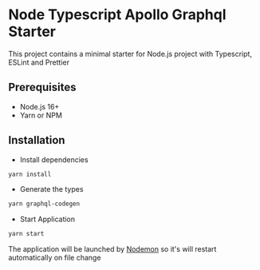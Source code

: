 # Node Typescript Apollo Graphql Starter

This project contains a minimal starter for Node.js project with Typescript, ESLint and Prettier

## Prerequisites
- Node.js 16+
- Yarn or NPM

## Installation
- Install dependencies
```bash
yarn install
```
- Generate the types
```bash
yarn graphql-codegen
```
- Start Application
```bash
yarn start
```
The application will be launched by [Nodemon](https://nodemon.com) so it's will restart automatically on file change
